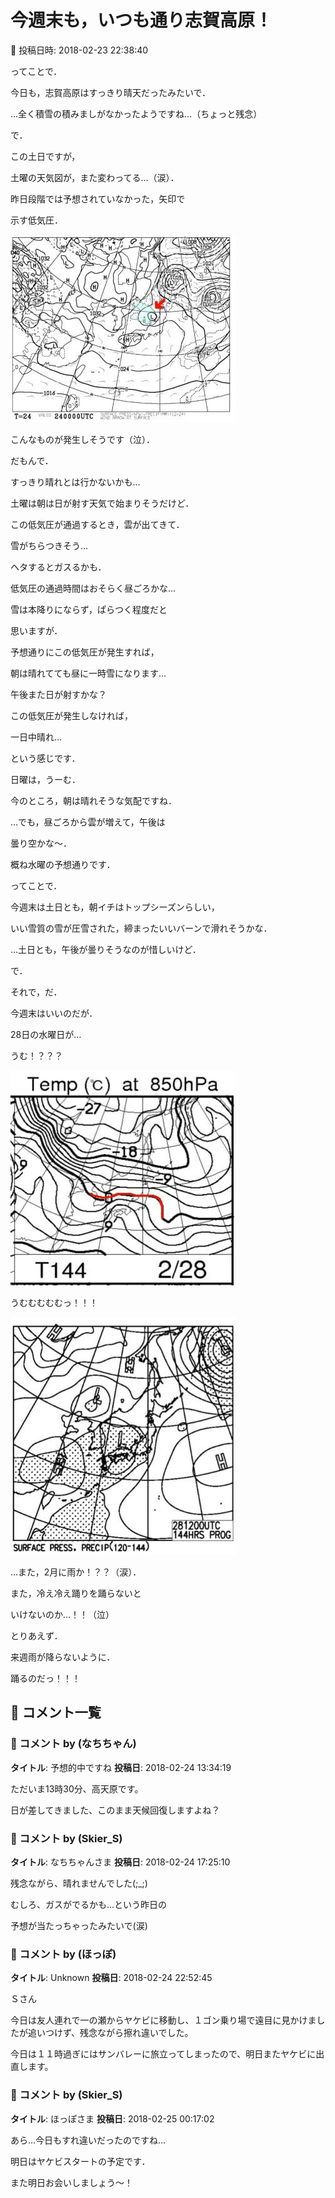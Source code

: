# 今週末も，いつも通り志賀高原！

📅 投稿日時: 2018-02-23 22:38:40

ってことで．


今日も，志賀高原はすっきり晴天だったみたいで．


…全く積雪の積みましがなかったようですね…（ちょっと残念）





で．


この土日ですが，


土曜の天気図が，また変わってる…（涙）．


昨日段階では予想されていなかった，矢印で


示す低気圧．




![cc1f7be526cd16f8e879784250964c0c.jpg](images/cc1f7be526cd16f8e879784250964c0c.jpg)




こんなものが発生しそうです（泣）．


だもんで．


すっきり晴れとは行かないかも…





土曜は朝は日が射す天気で始まりそうだけど．


この低気圧が通過するとき，雲が出てきて．


雪がちらつきそう…


ヘタするとガスるかも．


低気圧の通過時間はおそらく昼ごろかな…


雪は本降りにならず，ぱらつく程度だと


思いますが．


予想通りにこの低気圧が発生すれば，


朝は晴れてても昼に一時雪になります…


午後また日が射すかな？


この低気圧が発生しなければ，


一日中晴れ…


という感じです．





日曜は，うーむ．


今のところ，朝は晴れそうな気配ですね．


…でも，昼ごろから雲が増えて，午後は


曇り空かな～．


概ね水曜の予想通りです．





ってことで．


今週末は土日とも，朝イチはトップシーズンらしい，


いい雪質の雪が圧雪された，締まったいいバーンで滑れそうかな．


…土日とも，午後が曇りそうなのが惜しいけど．





で．


それで，だ．


今週末はいいのだが．


28日の水曜日が…


うむ！？？？




![1842a69929a17854bf389132640aedbb.jpg](images/1842a69929a17854bf389132640aedbb.jpg)




うむむむむむっ！！！




![2022660ccec54c8d52ff2662794973f3.jpg](images/2022660ccec54c8d52ff2662794973f3.jpg)







…また，2月に雨か！？？（涙）．


また，冷え冷え踊りを踊らないと


いけないのか…！！（泣）





とりあえず．


来週雨が降らないように．


踊るのだっ！！！

## 💬 コメント一覧

### 💬 コメント by (なちちゃん)
**タイトル**: 予想的中ですね
**投稿日**: 2018-02-24 13:34:19

ただいま13時30分、高天原です。

日が差してきました、このまま天候回復しますよね？

### 💬 コメント by (Skier_S)
**タイトル**: なちちゃんさま
**投稿日**: 2018-02-24 17:25:10

残念ながら、晴れませんでした(;_;)

むしろ、ガスがでるかも…という昨日の

予想が当たっちゃったみたいで(涙)

### 💬 コメント by (ほっぽ)
**タイトル**: Unknown
**投稿日**: 2018-02-24 22:52:45

Ｓさん



今日は友人連れで一の瀬からヤケビに移動し、１ゴン乗り場で遠目に見かけましたが追いつけず、残念ながら擦れ違いでした。

今日は１１時過ぎにはサンバレーに旅立ってしまったので、明日またヤケビに出直します。

### 💬 コメント by (Skier_S)
**タイトル**: ほっぽさま
**投稿日**: 2018-02-25 00:17:02

あら…今日もすれ違いだったのですね…

明日はヤケビスタートの予定です．

また明日お会いしましょう～！

